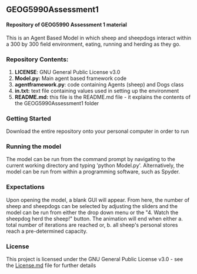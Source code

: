 ## GEOG5990Assessment1
#### Repository of GEOG5990 Assessment 1 material

This is an Agent Based Model in which sheep and sheepdogs interact within a 300 by 300 field environment, eating, running and herding as they go.

### Repository Contents:
1. **LICENSE**: GNU General Public License v3.0
2. **Model.py:** Main agent based framework code
3. **agentframework.py**: code containing Agents (sheep) and Dogs class
4. **in.txt:** text file containing values used in setting up the environment
5. **README.md:** this file is the README.md file - it explains the contents of the GEOG5990Assessment1 folder

### Getting Started
Download the entire repository onto your personal computer in order to run

### Running the model
The model can be run from the  command prompt by navigating to the current working directory and typing 'python Model.py'. Alternatively, the model can be run from within a programming software, such as Spyder.

### Expectations
Upon opening the model, a blank GUI will appear. From here, the number of sheep and sheepdogs can be selected by adjusting the sliders and the model can be run from either the drop down menu or the "4. Watch the sheepdog herd the sheep!" button. The animation will end when either a. total number of iterations are reached or, b. all sheep's personal stores reach a pre-determined capacity.

### License
This project is licensed under the GNU General Public License v3.0 - see the [License.md](https://github.com/gy19rgm/GEOG5990Assessment1/blob/master/LICENSE) file for further details
